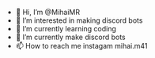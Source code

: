 - 👋 Hi, I’m @MihaiMR
- 👀 I’m interested in making discord bots
- 🌱 I’m currently learning coding
- 💞️ I’m currently make discord bots
- 📫 How to reach me instagam mihai.m41

<!---
MihaiMR/MihaiMR is a ✨ special ✨ repository because its `README.md` (this file) appears on your GitHub profile.
You can click the Preview link to take a look at your changes.
--->
